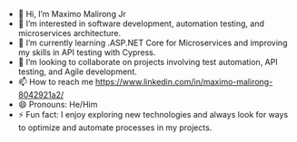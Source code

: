 - 👋 Hi, I’m Maximo Malirong Jr
- 👀 I’m interested in software development, automation testing, and microservices architecture.
- 🌱 I’m currently learning .ASP.NET Core for Microservices and improving my skills in API testing with Cypress.
- 💞️ I’m looking to collaborate on projects involving test automation, API testing, and Agile development.
- 📫 How to reach me https://www.linkedin.com/in/maximo-malirong-8042921a2/
- 😄 Pronouns: He/Him
- ⚡ Fun fact: I enjoy exploring new technologies and always look for ways to optimize and automate processes in my projects.

<!---
maximomalirongjr/maximomalirongjr is a ✨ special ✨ repository because its `README.md` (this file) appears on your GitHub profile.
You can click the Preview link to take a look at your changes.
--->
